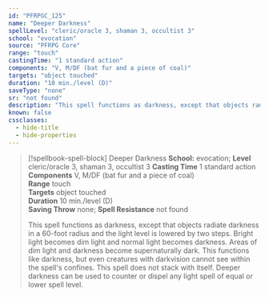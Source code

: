 ```yaml
---
id: "PFRPGC_125"
name: "Deeper Darkness"
spellLevel: "cleric/oracle 3, shaman 3, occultist 3"
school: "evocation"
source: "PFRPG Core"
range: "touch"
castingTime: "1 standard action"
components: "V, M/DF (bat fur and a piece of coal)"
targets: "object touched"
duration: "10 min./level (D)"
saveType: "none"
sr: "not found"
description: "This spell functions as darkness, except that objects radiate darkness in a 60-foot radius and the light level is lowered by two steps. Bright light becomes dim light and normal light becomes darkness. Areas of dim light and darkness become supernaturally dark. This functions like darkness, but even creatures with darkvision cannot see within the spell's confines. This spell does not stack with itself. Deeper darkness can be used to counter or dispel any light spell of equal or lower spell level."
known: false
cssclasses:
  - hide-title
  - hide-properties
---
```


> [!spellbook-spell-block] Deeper Darkness
> **School:** evocation; **Level** cleric/oracle 3, shaman 3, occultist 3
> **Casting Time** 1 standard action  
> **Components** V, M/DF (bat fur and a piece of coal)  
> **Range** touch  
> **Targets** object touched  
> **Duration** 10 min./level (D)  
> **Saving Throw** none; **Spell Resistance** not found
> 
> This spell functions as darkness, except that objects radiate darkness in a 60-foot radius and the light level is lowered by two steps. Bright light becomes dim light and normal light becomes darkness. Areas of dim light and darkness become supernaturally dark. This functions like darkness, but even creatures with darkvision cannot see within the spell's confines. This spell does not stack with itself. Deeper darkness can be used to counter or dispel any light spell of equal or lower spell level.